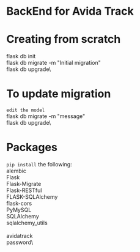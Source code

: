 # BackEnd for Avida Track

# Creating from scratch
flask db init\
flask db migrate -m "Initial migration"\
flask db upgrade\

# To update migration
`edit the model`\
flask db migrate -m "message"\
flask db upgrade\

# Packages
`pip install` the following:\
alembic\
Flask\
Flask-Migrate\
Flask-RESTful\
FLASK-SQLAlchemy\
flask-cors\
PyMySQL\
SQLAlchemy\
sqlalchemy_utils\
\
avidatrack\
password\